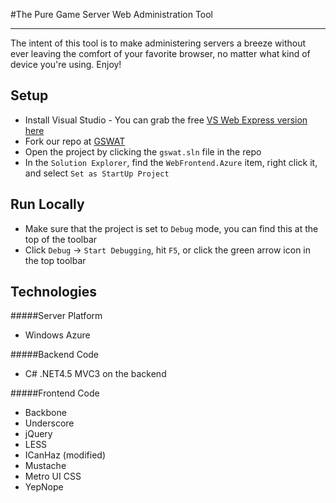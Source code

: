 #The Pure Game Server Web Administration Tool
***
The intent of this tool is to make administering servers a breeze without ever leaving the comfort of your favorite browser, no matter what kind of device you're using. Enjoy!

## Setup

* Install Visual Studio - You can grab the free [VS Web Express version here](http://www.microsoft.com/visualstudio/eng/downloads#d-express-web)
* Fork our repo at [GSWAT](https://github.com/Pure-Battlefield/gswat)
* Open the project by clicking the `gswat.sln` file in the repo
* In the `Solution Explorer`, find the `WebFrontend.Azure` item, right click it, and select `Set as StartUp Project`

## Run Locally

* Make sure that the project is set to `Debug` mode, you can find this at the top of the toolbar
* Click `Debug` -> `Start Debugging`, hit `F5`, or click the green arrow icon in the top toolbar

## Technologies

#####Server Platform
* Windows Azure
 
#####Backend Code
* C# .NET4.5 MVC3 on the backend

#####Frontend Code
* Backbone
* Underscore
* jQuery
* LESS
* ICanHaz (modified)
* Mustache
* Metro UI CSS
* YepNope